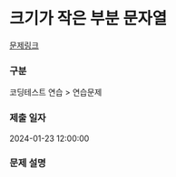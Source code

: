# 크기가 작은 부분 문자열


[문제링크](https://school.programmers.co.kr/learn/courses/30/lessons/147355)

### 구분
코딩테스트 연습 > 연습문제

### 제출 일자
2024-01-23 12:00:00

### 문제 설명

